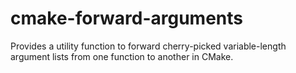 # cmake-forward-arguments

Provides a utility function to forward cherry-picked variable-length argument
lists from one function to another in CMake.
